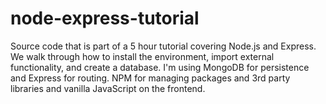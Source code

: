 # node-express-tutorial
Source code that is part of a 5 hour tutorial covering Node.js and Express.  We walk through how to install the environment, import external functionality, and create a database.  I'm using MongoDB for persistence and Express for routing.  NPM for managing packages and 3rd party libraries and vanilla JavaScript on the frontend.
